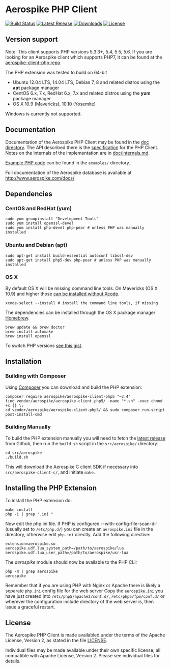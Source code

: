 # Aerospike PHP Client
[![Build Status](https://travis-ci.org/aerospike/aerospike-client-php5.svg?branch=master)](https://travis-ci.org/aerospike/aerospike-client-php5)
[![Latest Release](https://img.shields.io/packagist/v/aerospike/aerospike-client-php5.svg)](https://img.shields.io/packagist/v/aerospike/aerospike-client-php5.svg)
[![Downloads](https://img.shields.io/packagist/dt/aerospike/aerospike-client-php5.svg)](https://img.shields.io/packagist/dt/aerospike/aerospike-client-php5.svg)
[![License](https://img.shields.io/packagist/l/aerospike/aerospike-client-php5.svg)](https://img.shields.io/packagist/l/aerospike/aerospike-client-php5.svg)

## Version support

Note: This client supports PHP versions 5.3.3+, 5.4, 5.5, 5.6. If you are looking for an Aerospike client which supports PHP7, it can be found at the [aerospike-client-php repo](https://github.com/aerospike/aerospike-client-php).

The PHP extension was tested to build on 64-bit

 - Ubuntu 12.04 LTS, 14.04 LTS, Debian 7, 8 and related distros using the **apt** package manager
 - CentOS 6.x, 7.x, RedHat 6.x, 7.x and related distros using the **yum** package manager
 - OS X 10.9 (Mavericks), 10.10 (Yosemite)

Windows is currently not supported.

## Documentation

Documentation of the Aerospike PHP Client may be found in the [doc directory](doc/README.md).
The API described there is the [specification](doc/aerospike.md) for the PHP Client.
Notes on the internals of the implementation are in [doc/internals.md](doc/internals.md).

[Example PHP code](examples/) can be found in the `examples/` directory.

Full documentation of the Aerospike database is available at http://www.aerospike.com/docs/

## Dependencies

### CentOS and RedHat (yum)

    sudo yum groupinstall "Development Tools"
    sudo yum install openssl-devel
    sudo yum install php-devel php-pear # unless PHP was manually installed

### Ubuntu and Debian (apt)

    sudo apt-get install build-essential autoconf libssl-dev
    sudo apt-get install php5-dev php-pear # unless PHP was manually installed

### OS X

By default OS X will be missing command line tools. On Mavericks (OS X 10.9)
and higher those [can be installed without Xcode](http://osxdaily.com/2014/02/12/install-command-line-tools-mac-os-x/).

    xcode-select --install # install the command line tools, if missing

The dependencies can be installed through the OS X package manager [Homebrew](http://brew.sh/).

    brew update && brew doctor
    brew install automake
    brew install openssl

To switch PHP versions [see this gist](https://gist.github.com/rbotzer/198a04f2315e88c75322).

## Installation

### Building with Composer

Using [Composer](https://getcomposer.org/) you can download and build the PHP
extension:

    composer require aerospike/aerospike-client-php5 "~3.4"
    find vendor/aerospike/aerospike-client-php5/ -name "*.sh" -exec chmod +x {} \;
    cd vendor/aerospike/aerospike-client-php5/ && sudo composer run-script post-install-cmd

### Building Manually

To build the PHP extension manually you will need to fetch the
[latest release](https://github.com/aerospike/aerospike-client-php5/releases/latest)
from Github, then run the `build.sh` script in the `src/aerospike/` directory.

    cd src/aerospike
    ./build.sh

This will download the Aerospike C client SDK if necessary into
`src/aerospike-client-c/`, and initiate `make`.

## Installing the PHP Extension

To install the PHP extension do:

    make install
    php -i | grep ".ini "

Now edit the php.ini file.  If PHP is configured --with-config-file-scan-dir
(usually set to `/etc/php.d/`) you can create an `aerospike.ini` file in the
directory, otherwise edit `php.ini` directly. Add the following directive:

    extension=aerospike.so
    aerospike.udf.lua_system_path=/path/to/aerospike/lua
    aerospike.udf.lua_user_path=/path/to/aerospike/usr-lua

The *aerospike* module should now be available to the PHP CLI:

    php -m | grep aerospike
    aerospike

Remember that if you are using PHP with Nginx or Apache there is likely a
separate `php.ini` config file for the web server  Copy the `aerospike.ini`
you have just created into `/etc/php5/apache2/conf.d/`, `/etc/php5/fpm/conf.d/`
or wherever the configuration include directory of the web server is, then issue
a graceful restart.

## License

The Aerospike PHP Client is made availabled under the terms of
the Apache License, Version 2, as stated in the file [LICENSE](./LICENSE).

Individual files may be made available under their own specific license,
all compatible with Apache License, Version 2. Please see individual files for
details.



